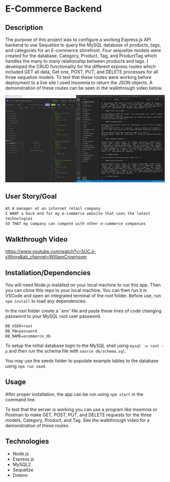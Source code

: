 # E-Commerce Backend

## Description

The purpose of this project was to configure a working Express.js API backend to use Sequelize to query the MySQL database of products, tags, and categories for an E-commerce storefront. Four sequelize models were created for the database, Category, Product, Tag, and ProductTag which handles the many to many relationship between products and tags. I developed the CRUD functionality for the different express routes which included GET all data, Get one, POST, PUT, and DELETE processes for all three sequelize models. To test that these routes were working before deployment to a live site I used Insomnia to return the JSON objects. A demonstration of these routes can be seen in the walkthrough video below. 

<img src="./assets/screenshot.jpg" width="1200" alt="Insomnia route testing and server terminal log"/>

## User Story/Goal

```
AS A manager at an internet retail company
I WANT a back end for my e-commerce website that uses the latest technologies
SO THAT my company can compete with other e-commerce companies
```

## Walkthrough Video

https://www.youtube.com/watch?v=5UCJi-xWong&ab_channel=WilliamCrownover

## Installation/Dependencies

You will need Node.js installed on your local machine to run this app.
Then you can clone this repo to your local machine.
You can then run it in VSCode and open an integrated terminal of the root folder.
Before use, run `npm install` to load any dependencies.

In the root folder create a ‘.env’ file and paste these lines of code changing password to your MySQL root user password.
```
DB_USER=root
DB_PW=password
DB_NAME=ecommerce_db
```
To setup the initial database login to the MySQL shell using `mysql -u root -p` and then run the schema file with `source db/schema.sql`.

You may use the seeds folder to populate example tables to the database using `npm run seed`.

## Usage

After proper installation, the app can be run using `npm start` in the command line.

To test that the server is working you can use a program like Insomnia or Postman to make GET, POST, PUT, and DELETE requests for the three models, Category, Product, and Tag. See the walkthrough video for a demonstration of these routes.

## Technologies

- Node.js
- Express.js
- MySQL2
- Sequelize
- Dotenv 
